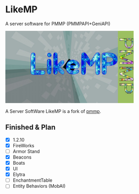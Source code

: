 # LikeMP
A server software for PMMP (PMMPAPI+GeniAPI)

<img src="https://github.com/LikeMP-BE/LikeMP/blob/master/LikeMPLogo.jpg" alt="#LikeMP" width=400px></img>

A Server SoftWare LikeMP is a fork of [pmmp](https://github.com/pmmp/PocketMine-MP).      




## Finished & Plan
 - [x] 1.2.10
 - [x] FireWorks
 - [ ] Armor Stand
 - [x] Beacons
 - [x] Boats
 - [x] UI
 - [x] Elytra
 - [ ] EnchantmentTable
 - [ ] Entity Behaviors (MobAI)
